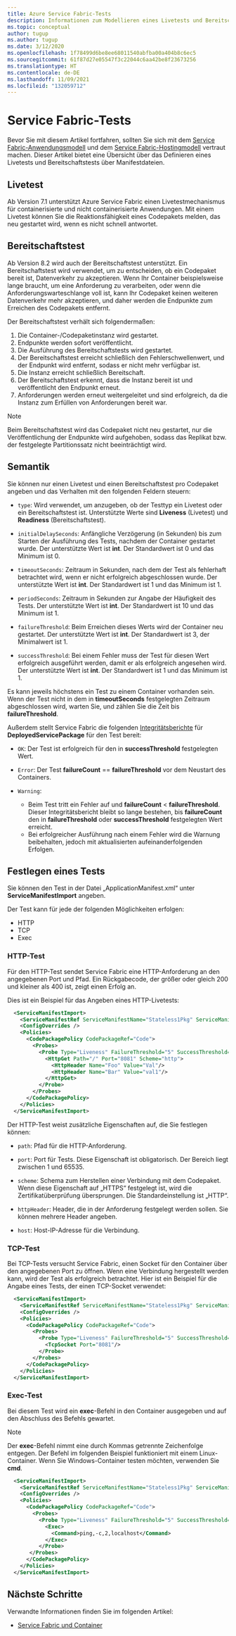 ```yaml
---
title: Azure Service Fabric-Tests
description: Informationen zum Modellieren eines Livetests und Bereitschaftstests in Azure Service Fabric mit Anwendungs- und Dienstmanifestdateien.
ms.topic: conceptual
author: tugup
ms.author: tugup
ms.date: 3/12/2020
ms.openlocfilehash: 1f78499d6be8ee68011540abfba00a404b8c6ec5
ms.sourcegitcommit: 61f87d27e05547f3c22044c6aa42be8f23673256
ms.translationtype: HT
ms.contentlocale: de-DE
ms.lasthandoff: 11/09/2021
ms.locfileid: "132059712"
---
```

# <a name="service-fabric-probes"></a>Service Fabric-Tests
Bevor Sie mit diesem Artikel fortfahren, sollten Sie sich mit dem [Service Fabric-Anwendungsmodell][application-model-link] und dem [Service Fabric-Hostingmodell][hosting-model-link] vertraut machen. Dieser Artikel bietet eine Übersicht über das Definieren eines Livetests und Bereitschaftstests über Manifestdateien.

## <a name="liveness-probe"></a>Livetest
Ab Version 7.1 unterstützt Azure Service Fabric einen Livetestmechanismus für containerisierte und nicht containerisierte Anwendungen. Mit einem Livetest können Sie die Reaktionsfähigkeit eines Codepakets melden, das neu gestartet wird, wenn es nicht schnell antwortet.

## <a name="readiness-probe"></a>Bereitschaftstest
Ab Version 8.2 wird auch der Bereitschaftstest unterstützt. Ein Bereitschaftstest wird verwendet, um zu entscheiden, ob ein Codepaket bereit ist, Datenverkehr zu akzeptieren. Wenn Ihr Container beispielsweise lange braucht, um eine Anforderung zu verarbeiten, oder wenn die Anforderungswarteschlange voll ist, kann Ihr Codepaket keinen weiteren Datenverkehr mehr akzeptieren, und daher werden die Endpunkte zum Erreichen des Codepakets entfernt. 

Der Bereitschaftstest verhält sich folgendermaßen:
1.  Die Container-/Codepaketinstanz wird gestartet.
2.  Endpunkte werden sofort veröffentlicht.
3.  Die Ausführung des Bereitschaftstests wird gestartet.
4.  Der Bereitschaftstest erreicht schließlich den Fehlerschwellenwert, und der Endpunkt wird entfernt, sodass er nicht mehr verfügbar ist.
5.  Die Instanz erreicht schließlich Bereitschaft.
6.  Der Bereitschaftstest erkennt, dass die Instanz bereit ist und veröffentlicht den Endpunkt erneut.
7.  Anforderungen werden erneut weitergeleitet und sind erfolgreich, da die Instanz zum Erfüllen von Anforderungen bereit war.

> [!NOTE] 
> Beim Bereitschaftstest wird das Codepaket nicht neu gestartet, nur die Veröffentlichung der Endpunkte wird aufgehoben, sodass das Replikat bzw. der festgelegte Partitionssatz nicht beeinträchtigt wird.
>

## <a name="semantics"></a>Semantik
Sie können nur einen Livetest und einen Bereitschaftstest pro Codepaket angeben und das Verhalten mit den folgenden Feldern steuern:

* `type`: Wird verwendet, um anzugeben, ob der Testtyp ein Livetest oder ein Bereitschaftstest ist. Unterstützte Werte sind **Liveness** (Livetest) und **Readiness** (Bereitschaftstest).

* `initialDelaySeconds`: Anfängliche Verzögerung (in Sekunden) bis zum Starten der Ausführung des Tests, nachdem der Container gestartet wurde. Der unterstützte Wert ist **int**. Der Standardwert ist 0 und das Minimum ist 0.

* `timeoutSeconds`: Zeitraum in Sekunden, nach dem der Test als fehlerhaft betrachtet wird, wenn er nicht erfolgreich abgeschlossen wurde. Der unterstützte Wert ist **int**. Der Standardwert ist 1 und das Minimum ist 1.

* `periodSeconds`: Zeitraum in Sekunden zur Angabe der Häufigkeit des Tests. Der unterstützte Wert ist **int**. Der Standardwert ist 10 und das Minimum ist 1.

* `failureThreshold`: Beim Erreichen dieses Werts wird der Container neu gestartet. Der unterstützte Wert ist **int**. Der Standardwert ist 3, der Minimalwert ist 1.

* `successThreshold`: Bei einem Fehler muss der Test für diesen Wert erfolgreich ausgeführt werden, damit er als erfolgreich angesehen wird. Der unterstützte Wert ist **int**. Der Standardwert ist 1 und das Minimum ist 1.

Es kann jeweils höchstens ein Test zu einem Container vorhanden sein. Wenn der Test nicht in dem in **timeoutSeconds** festgelegten Zeitraum abgeschlossen wird, warten Sie, und zählen Sie die Zeit bis **failureThreshold**. 

Außerdem stellt Service Fabric die folgenden [Integritätsberichte][health-introduction-link] für **DeployedServicePackage** für den Test bereit:

* `OK`: Der Test ist erfolgreich für den in **successThreshold** festgelegten Wert.

* `Error`: Der Test **failureCount** ==  **failureThreshold** vor dem Neustart des Containers.

* `Warning`: 
    * Beim Test tritt ein Fehler auf und **failureCount** < **failureThreshold**. Dieser Integritätsbericht bleibt so lange bestehen, bis **failureCount** den in **failureThreshold** oder **successThreshold** festgelegten Wert erreicht.
    * Bei erfolgreicher Ausführung nach einem Fehler wird die Warnung beibehalten, jedoch mit aktualisierten aufeinanderfolgenden Erfolgen.

## <a name="specifying-a-probe"></a>Festlegen eines Tests

Sie können den Test in der Datei „ApplicationManifest.xml“ unter **ServiceManifestImport** angeben.

Der Test kann für jede der folgenden Möglichkeiten erfolgen:

* HTTP
* TCP
* Exec 

### <a name="http-probe"></a>HTTP-Test

Für den HTTP-Test sendet Service Fabric eine HTTP-Anforderung an den angegebenen Port und Pfad. Ein Rückgabecode, der größer oder gleich 200 und kleiner als 400 ist, zeigt einen Erfolg an.

Dies ist ein Beispiel für das Angeben eines HTTP-Livetests:

```xml
  <ServiceManifestImport>
    <ServiceManifestRef ServiceManifestName="Stateless1Pkg" ServiceManifestVersion="1.0.0" />
    <ConfigOverrides />
    <Policies>
      <CodePackagePolicy CodePackageRef="Code">
        <Probes>
          <Probe Type="Liveness" FailureThreshold="5" SuccessThreshold="2" InitialDelaySeconds="10" PeriodSeconds="30" TimeoutSeconds="20">
            <HttpGet Path="/" Port="8081" Scheme="http">
              <HttpHeader Name="Foo" Value="Val"/>
              <HttpHeader Name="Bar" Value="val1"/>
            </HttpGet>
          </Probe>
        </Probes>
      </CodePackagePolicy>
    </Policies>
  </ServiceManifestImport>
```

Der HTTP-Test weist zusätzliche Eigenschaften auf, die Sie festlegen können:

* `path`: Pfad für die HTTP-Anforderung.

* `port`: Port für Tests. Diese Eigenschaft ist obligatorisch. Der Bereich liegt zwischen 1 und 65535.

* `scheme`: Schema zum Herstellen einer Verbindung mit dem Codepaket. Wenn diese Eigenschaft auf „HTTPS“ festgelegt ist, wird die Zertifikatüberprüfung übersprungen. Die Standardeinstellung ist „HTTP“.

* `httpHeader`: Header, die in der Anforderung festgelegt werden sollen. Sie können mehrere Header angeben.

* `host`: Host-IP-Adresse für die Verbindung.

### <a name="tcp-probe"></a>TCP-Test

Bei TCP-Tests versucht Service Fabric, einen Socket für den Container über den angegebenen Port zu öffnen. Wenn eine Verbindung hergestellt werden kann, wird der Test als erfolgreich betrachtet. Hier ist ein Beispiel für die Angabe eines Tests, der einen TCP-Socket verwendet:

```xml
  <ServiceManifestImport>
    <ServiceManifestRef ServiceManifestName="Stateless1Pkg" ServiceManifestVersion="1.0.0" />
    <ConfigOverrides />
    <Policies>
      <CodePackagePolicy CodePackageRef="Code">
        <Probes>
          <Probe Type="Liveness" FailureThreshold="5" SuccessThreshold="2" InitialDelaySeconds="10" PeriodSeconds="30" TimeoutSeconds="20">
            <TcpSocket Port="8081"/>
          </Probe>
        </Probes>
      </CodePackagePolicy>
    </Policies>
  </ServiceManifestImport>
```

### <a name="exec-probe"></a>Exec-Test

Bei diesem Test wird ein **exec**-Befehl in den Container ausgegeben und auf den Abschluss des Befehls gewartet.

> [!NOTE]
> Der **exec**-Befehl nimmt eine durch Kommas getrennte Zeichenfolge entgegen. Der Befehl im folgenden Beispiel funktioniert mit einem Linux-Container.
> Wenn Sie Windows-Container testen möchten, verwenden Sie **cmd**.

```xml
  <ServiceManifestImport>
    <ServiceManifestRef ServiceManifestName="Stateless1Pkg" ServiceManifestVersion="1.0.0" />
    <ConfigOverrides />
    <Policies>
      <CodePackagePolicy CodePackageRef="Code">
        <Probes>
          <Probe Type="Liveness" FailureThreshold="5" SuccessThreshold="2" InitialDelaySeconds="10" PeriodSeconds="30" TimeoutSeconds="20">
            <Exec>
              <Command>ping,-c,2,localhost</Command>
            </Exec>
          </Probe>        
       </Probes>
      </CodePackagePolicy>
    </Policies>
  </ServiceManifestImport>
```

## <a name="next-steps"></a>Nächste Schritte
Verwandte Informationen finden Sie im folgenden Artikel:
* [Service Fabric und Container][containers-introduction-link]

<!-- Links -->
[containers-introduction-link]: service-fabric-containers-overview.md
[health-introduction-link]: service-fabric-health-introduction.md
[application-model-link]: service-fabric-application-model.md
[hosting-model-link]: service-fabric-hosting-model.md

